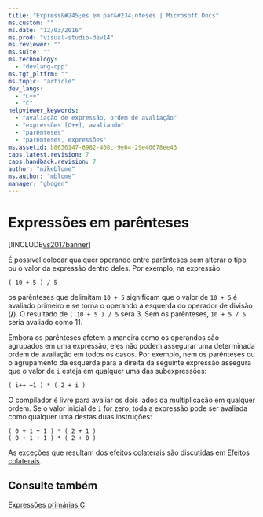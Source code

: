 ```yaml
---
title: "Express&#245;es em par&#234;nteses | Microsoft Docs"
ms.custom: ""
ms.date: "12/03/2016"
ms.prod: "visual-studio-dev14"
ms.reviewer: ""
ms.suite: ""
ms.technology: 
  - "devlang-cpp"
ms.tgt_pltfrm: ""
ms.topic: "article"
dev_langs: 
  - "C++"
  - "C"
helpviewer_keywords: 
  - "avaliação de expressão, ordem de avaliação"
  - "expressões [C++], avaliando"
  - "parênteses"
  - "parênteses, expressões"
ms.assetid: b8636147-6982-408c-9e64-29e40678ee43
caps.latest.revision: 7
caps.handback.revision: 7
author: "mikeblome"
ms.author: "mblome"
manager: "ghogen"
---
```

# Express&#245;es em par&#234;nteses
[!INCLUDE[vs2017banner](../assembler/inline/includes/vs2017banner.md)]

É possível colocar qualquer operando entre parênteses sem alterar o tipo ou o valor da expressão dentro deles.  Por exemplo, na expressão:  
  
```  
( 10 + 5 ) / 5  
```  
  
 os parênteses que delimitam `10 + 5` significam que o valor de `10 + 5` é avaliado primeiro e se torna o operando à esquerda do operador de divisão \(**\/**\).  O resultado de `( 10 + 5 ) / 5` será 3.  Sem os parênteses, `10 + 5 / 5` seria avaliado como 11.  
  
 Embora os parênteses afetem a maneira como os operandos são agrupados em uma expressão, eles não podem assegurar uma determinada ordem de avaliação em todos os casos.  Por exemplo, nem os parênteses ou o agrupamento da esquerda para a direita da seguinte expressão assegura que o valor de `i` esteja em qualquer uma das subexpressões:  
  
```  
( i++ +1 ) * ( 2 + i )  
```  
  
 O compilador é livre para avaliar os dois lados da multiplicação em qualquer ordem.  Se o valor inicial de `i` for zero, toda a expressão pode ser avaliada como qualquer uma destas duas instruções:  
  
```  
( 0 + 1 + 1 ) * ( 2 + 1 )   
( 0 + 1 + 1 ) * ( 2 + 0 )  
```  
  
 As exceções que resultam dos efeitos colaterais são discutidas em [Efeitos colaterais](../c-language/side-effects.md).  
  
## Consulte também  
 [Expressões primárias C](../c-language/c-primary-expressions.md)